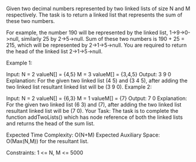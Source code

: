 Given two decimal numbers represented by two linked lists of size N and M respectively. The task is to return a linked list that represents the sum of these two numbers.

For example, the number 190 will be represented by the linked list, 1->9->0->null, similarly 25 by 2->5->null. Sum of these two numbers is 190 + 25 = 215, which will be represented by 2->1->5->null. You are required to return the head of the linked list 2->1->5->null.

Example 1:

Input:
N = 2
valueN[] = {4,5}
M = 3
valueM[] = {3,4,5}
Output: 3 9 0  
Explanation: For the given two linked
list (4 5) and (3 4 5), after adding
the two linked list resultant linked
list will be (3 9 0).
Example 2:

Input:
N = 2
valueN[] = {6,3}
M = 1
valueM[] = {7}
Output: 7 0
Explanation: For the given two linked
list (6 3) and (7), after adding the
two linked list resultant linked list
will be (7 0).
Your Task:
The task is to complete the function addTwoLists() which has node reference of both the linked lists and returns the head of the sum list.   

Expected Time Complexity: O(N+M)
Expected Auxiliary Space: O(Max(N,M)) for the resultant list.

Constraints:
1 <= N, M <= 5000